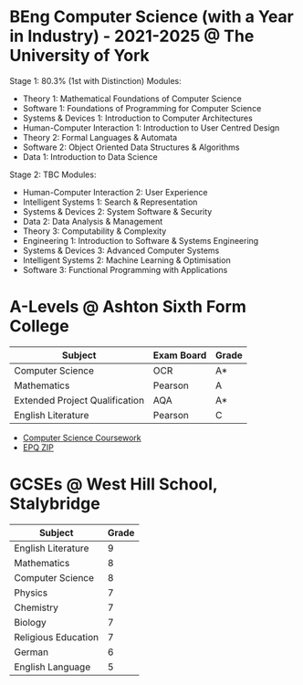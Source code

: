 # BEng Computer Science (with a Year in Industry) - 2021-2025 @ The University of York

Stage 1: 80.3% (1st with Distinction)
Modules:

* Theory 1: Mathematical Foundations of Computer Science
* Software 1: Foundations of Programming for Computer Science
* Systems & Devices 1: Introduction to Computer Architectures
* Human-Computer Interaction 1: Introduction to User Centred Design
* Theory 2: Formal Languages & Automata
* Software 2: Object Oriented Data Structures & Algorithms
* Data 1: Introduction to Data Science

Stage 2: TBC
Modules:

* Human-Computer Interaction 2: User Experience
* Intelligent Systems 1: Search & Representation
* Systems & Devices 2: System Software & Security
* Data 2: Data Analysis & Management
* Theory 3: Computability & Complexity
* Engineering 1: Introduction to Software & Systems Engineering
* Systems & Devices 3: Advanced Computer Systems
* Intelligent Systems 2: Machine Learning & Optimisation
* Software 3: Functional Programming with Applications
  
# A-Levels @ Ashton Sixth Form College

| Subject                        | Exam Board | Grade |
|--------------------------------|------------|-------|
| Computer Science               | OCR        | A*    |
| Mathematics                    | Pearson    | A     |
| Extended Project Qualification | AQA        | A*    |
| English Literature             | Pearson    | C     |

* [Computer Science Coursework](https://github.com/mistryvivek/A-Level-NEA)
* [EPQ ZIP](/attachments/epq-asfc.zip)

# GCSEs @ West Hill School, Stalybridge

| Subject                        | Grade |
|--------------------------------|-------|
| English Literature             | 9     |
| Mathematics                    | 8     |
| Computer Science               | 8     |
| Physics                        | 7     |
| Chemistry                      | 7     |
| Biology                        | 7     |
| Religious Education            | 7     |
| German                         | 6     |
| English Language               | 5     |
